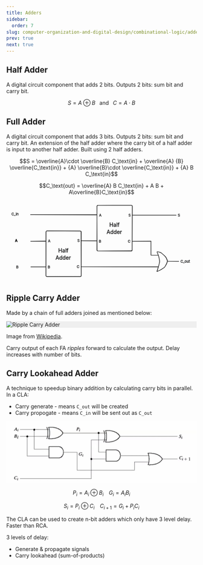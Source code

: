 ```yaml
---
title: Adders
sidebar:
  order: 7
slug: computer-organization-and-digital-design/combinational-logic/adders
prev: true
next: true
---
```


## Half Adder

A digital circuit component that adds 2 bits. Outputs 2 bits: sum bit and carry
bit.

```math
S = A \oplus B
\;\;
\text{ and }
\;\;
C = A \cdot B
```

## Full Adder

A digital circuit component that adds 3 bits. Outputs 2 bits: sum bit and carry
bit. An extension of the half adder where the carry bit of a half adder is input
to another half adder. Built using 2 half adders.

```math
S =
\overline{A}\cdot \overline{B} C_\text{in} +
\overline{A} {B} \overline{C_\text{in}} +
{A} \overline{B}\cdot \overline{C_\text{in}} +
{A} B C_\text{in}
```

```math
C_\text{out} = \overline{A} B C_\text{in} + A B + A\overline{B}C_\text{in}
```

<svg direction="ltr" width="1285.1000061035156" height="544" viewBox="266.1000061035156 159 1285.1000061035156 544"
	stroke-linecap="round" stroke-linejoin="round" stroke="currentColor">
<g transform="matrix(1, 0, 0, 1, 533, 364)" opacity="1"> <path
			d="M7,-0.0109 L230.5423,-0.3605 Q237.5423,-0.3714 237.5657,6.6286 L238.5436,299.302 Q238.567,306.302 231.567,306.318 L7.5364,306.8297 Q0.5364,306.8457 0.5503,299.8457 L1.1324,6.0784 Q1.1462,-0.9216 8.1462,-0.888 L232.0431,0.1847 Q239.0431,0.2182 239.0444,7.2182 L239.099,299.9758 Q239.1003,306.9758 232.1004,306.9469 L7.1228,306.0179 Q0.1229,305.989 0.1293,298.989 L0.3977,7.1995 Q0.4041,0.1995 7,-0.0109 "
			stroke-width="3.5" fill="none" /> </g>
<g transform="matrix(1, 0, 0, 1, 878, 191)" opacity="1"> <path
			d="M7,0.0038 L232.1278,0.1271 Q239.1278,0.131 239.0954,7.1309 L237.7372,301.083 Q237.7048,308.0829 230.7048,308.0626 L6.5647,307.4109 Q-0.4353,307.3906 -0.4189,300.3906 L0.2666,7.2044 Q0.283,0.2044 7.283,0.1839 L231.4508,-0.4743 Q238.4507,-0.4949 238.424,6.505 L237.3059,299.4979 Q237.2792,306.4978 230.2793,306.5267 L7.9454,307.4429 Q0.9454,307.4718 0.9158,300.4718 L-0.3239,7.7461 Q-0.3535,0.7461 7,0.0038 "
			stroke-width="3.5" fill="none" /> </g>
<g transform="matrix(1, 0, 0, 1, 594, 471.7)" opacity="1"><text font-size="36" font-style="normal"
			font-weight="normal" dominant-baseline="mathematical" alignment-baseline="mathematical"
			stroke="rgb(249, 250, 251)" stroke-width="2" fill="rgb(249, 250, 251)">
<tspan alignment-baseline="mathematical" x="22.649993896484375" y="18.00000762939453" unicode-bidi="plaintext">
Half</tspan>
<tspan alignment-baseline="mathematical" x="100.33332824707031" y="18.00000762939453" unicode-bidi="plaintext"> 
</tspan> <tspan alignment-baseline="mathematical" x="0" y="66.5999984741211">
</tspan>
<tspan alignment-baseline="mathematical" x="3.98333740234375" y="66.5999984741211" unicode-bidi="plaintext">Adder
</tspan>
</text><text font-size="36" font-style="normal" font-weight="normal" dominant-baseline="mathematical"
			alignment-baseline="mathematical" fill="currentColor">
<tspan alignment-baseline="mathematical" x="22.649993896484375" y="18.00000762939453" unicode-bidi="plaintext">
Half</tspan>
<tspan alignment-baseline="mathematical" x="100.33332824707031" y="18.00000762939453" unicode-bidi="plaintext"> 
</tspan> <tspan alignment-baseline="mathematical" x="0" y="66.5999984741211">
</tspan>
<tspan alignment-baseline="mathematical" x="3.98333740234375" y="66.5999984741211" unicode-bidi="plaintext">Adder
</tspan> </text></g>
<g transform="matrix(1, 0, 0, 1, 939, 298.7)" opacity="1"><text font-size="36" font-style="normal"
			font-weight="normal" dominant-baseline="mathematical" alignment-baseline="mathematical"
			stroke="rgb(249, 250, 251)" stroke-width="2" fill="rgb(249, 250, 251)">
<tspan alignment-baseline="mathematical" x="22.649993896484375" y="18.00000762939453" unicode-bidi="plaintext">
Half</tspan>
<tspan alignment-baseline="mathematical" x="100.33332824707031" y="18.00000762939453" unicode-bidi="plaintext"> 
</tspan> <tspan alignment-baseline="mathematical" x="0" y="66.5999984741211">
</tspan>
<tspan alignment-baseline="mathematical" x="3.98333740234375" y="66.5999984741211" unicode-bidi="plaintext">Adder
</tspan>
</text><text font-size="36" font-style="normal" font-weight="normal" dominant-baseline="mathematical"
			alignment-baseline="mathematical" fill="currentColor">
<tspan alignment-baseline="mathematical" x="22.649993896484375" y="18.00000762939453" unicode-bidi="plaintext">
Half</tspan>
<tspan alignment-baseline="mathematical" x="100.33332824707031" y="18.00000762939453" unicode-bidi="plaintext"> 
</tspan> <tspan alignment-baseline="mathematical" x="0" y="66.5999984741211">
</tspan>
<tspan alignment-baseline="mathematical" x="3.98333740234375" y="66.5999984741211" unicode-bidi="plaintext">Adder
</tspan> </text></g>
<g transform="matrix(1, 0, 0, 1, 541.05, 413.7)" opacity="1"><text font-size="24" font-style="normal"
			font-weight="normal" dominant-baseline="mathematical" alignment-baseline="mathematical"
			stroke="rgb(249, 250, 251)" stroke-width="2" fill="rgb(249, 250, 251)">
<tspan alignment-baseline="mathematical" x="5.9333343505859375" y="12.699996948242188" unicode-bidi="plaintext">A
</tspan>
</text><text font-size="24" font-style="normal" font-weight="normal" dominant-baseline="mathematical"
			alignment-baseline="mathematical" fill="currentColor">
<tspan alignment-baseline="mathematical" x="5.9333343505859375" y="12.699996948242188" unicode-bidi="plaintext">A
</tspan> </text></g>
<g transform="matrix(1, 0, 0, 1, 298.1, 233.7)" opacity="1"><text font-size="24" font-style="normal"
			font-weight="normal" dominant-baseline="mathematical" alignment-baseline="mathematical"
			stroke="rgb(249, 250, 251)" stroke-width="2" fill="rgb(249, 250, 251)">
<tspan alignment-baseline="mathematical" x="2.51666259765625" y="12.699996948242188" unicode-bidi="plaintext">C_in
</tspan>
</text><text font-size="24" font-style="normal" font-weight="normal" dominant-baseline="mathematical"
			alignment-baseline="mathematical" fill="currentColor">
<tspan alignment-baseline="mathematical" x="2.51666259765625" y="12.699996948242188" unicode-bidi="plaintext">C_in
</tspan> </text></g>
<g transform="matrix(1, 0, 0, 1, 1438.15, 551.7)" opacity="1"><text font-size="24" font-style="normal"
			font-weight="normal" dominant-baseline="mathematical" alignment-baseline="mathematical"
			stroke="rgb(249, 250, 251)" stroke-width="2" fill="rgb(249, 250, 251)">
<tspan alignment-baseline="mathematical" x="4.25" y="12.699996948242188" unicode-bidi="plaintext">C_out</tspan>
</text>
<text font-size="24" font-style="normal" font-weight="normal" dominant-baseline="mathematical"
			alignment-baseline="mathematical" fill="currentColor">
<tspan alignment-baseline="mathematical" x="4.25" y="12.699996948242188" unicode-bidi="plaintext">C_out</tspan>
</text> </g> <g transform="matrix(1, 0, 0, 1, 1404.2, 239.7)" opacity="1">
<text font-size="24" font-style="normal" font-weight="normal" dominant-baseline="mathematical"
			alignment-baseline="mathematical" stroke="rgb(249, 250, 251)" stroke-width="2" fill="rgb(249, 250, 251)">
<tspan alignment-baseline="mathematical" x="19.75" y="12.699996948242188" unicode-bidi="plaintext">S</tspan>
</text><text font-size="24" font-style="normal" font-weight="normal" dominant-baseline="mathematical"
			alignment-baseline="mathematical" fill="currentColor">
<tspan alignment-baseline="mathematical" x="19.75" y="12.699996948242188" unicode-bidi="plaintext">S</tspan>
</text> </g> <g transform="matrix(1, 0, 0, 1, 304.15, 412.7)" opacity="1">
<text font-size="24" font-style="normal" font-weight="normal" dominant-baseline="mathematical"
			alignment-baseline="mathematical" stroke="currentColor" stroke-width="2" fill="rgb(249, 250, 251)">
<tspan alignment-baseline="mathematical" x="20.433334350585938" y="12.699996948242188" unicode-bidi="plaintext">A
</tspan>
</text><text font-size="24" font-style="normal" font-weight="normal" dominant-baseline="mathematical"
			alignment-baseline="mathematical" fill="currentColor">
<tspan alignment-baseline="mathematical" x="20.433334350585938" y="12.699996948242188" unicode-bidi="plaintext">A
</tspan> </text> </g>
<g transform="matrix(1, 0, 0, 1, 310.2, 589.7)" opacity="1"><text font-size="24" font-style="normal"
			font-weight="normal" dominant-baseline="mathematical" alignment-baseline="mathematical"
			stroke="rgb(249, 250, 251)" stroke-width="2" fill="rgb(249, 250, 251)">
<tspan alignment-baseline="mathematical" x="22.066665649414062" y="12.699996948242188" unicode-bidi="plaintext">B
</tspan>
</text><text font-size="24" font-style="normal" font-weight="normal" dominant-baseline="mathematical"
			alignment-baseline="mathematical" fill="currentColor">
<tspan alignment-baseline="mathematical" x="22.066665649414062" y="12.699996948242188" unicode-bidi="plaintext">B
</tspan> </text></g>
<g transform="matrix(1, 0, 0, 1, 886.05, 240.7)" opacity="1"><text font-size="24" font-style="normal"
			font-weight="normal" dominant-baseline="mathematical" alignment-baseline="mathematical"
			stroke="rgb(249, 250, 251)" stroke-width="2" fill="rgb(249, 250, 251)">
<tspan alignment-baseline="mathematical" x="5.9333343505859375" y="12.699996948242188" unicode-bidi="plaintext">A
</tspan>
</text><text font-size="24" font-style="normal" font-weight="normal" dominant-baseline="mathematical"
			alignment-baseline="mathematical" fill="currentColor">
<tspan alignment-baseline="mathematical" x="5.9333343505859375" y="12.699996948242188" unicode-bidi="plaintext">A
</tspan> </text></g>
<g transform="matrix(1, 0, 0, 1, 737.05, 412.7)" opacity="1"><text font-size="24" font-style="normal"
			font-weight="normal" dominant-baseline="mathematical" alignment-baseline="mathematical"
			stroke="rgb(249, 250, 251)" stroke-width="2" fill="rgb(249, 250, 251)">
<tspan alignment-baseline="mathematical" x="8.25" y="12.699996948242188" unicode-bidi="plaintext">S</tspan>
</text><text font-size="24" font-style="normal" font-weight="normal" dominant-baseline="mathematical"
			alignment-baseline="mathematical" fill="currentColor">
<tspan alignment-baseline="mathematical" x="8.25" y="12.699996948242188" unicode-bidi="plaintext">S</tspan>
</text></g>
<g transform="matrix(1, 0, 0, 1, 1082.05, 239.7)" opacity="1"><text font-size="24" font-style="normal"
			font-weight="normal" dominant-baseline="mathematical" alignment-baseline="mathematical"
			stroke="rgb(249, 250, 251)" stroke-width="2" fill="rgb(249, 250, 251)">
<tspan alignment-baseline="mathematical" x="8.25" y="12.699996948242188" unicode-bidi="plaintext">S</tspan>
</text><text font-size="24" font-style="normal" font-weight="normal" dominant-baseline="mathematical"
			alignment-baseline="mathematical" fill="currentColor">
<tspan alignment-baseline="mathematical" x="8.25" y="12.699996948242188" unicode-bidi="plaintext">S</tspan>
</text></g>
<g transform="matrix(1, 0, 0, 1, 538.1, 589.7)" opacity="1"><text font-size="24" font-style="normal"
			font-weight="normal" dominant-baseline="mathematical" alignment-baseline="mathematical"
			stroke="rgb(249, 250, 251)" stroke-width="2" fill="rgb(249, 250, 251)">
<tspan alignment-baseline="mathematical" x="7.5666656494140625" y="12.699996948242188" unicode-bidi="plaintext">B
</tspan>
</text><text font-size="24" font-style="normal" font-weight="normal" dominant-baseline="mathematical"
			alignment-baseline="mathematical" fill="currentColor">
<tspan alignment-baseline="mathematical" x="7.5666656494140625" y="12.699996948242188" unicode-bidi="plaintext">B
</tspan> </text></g>
<g transform="matrix(1, 0, 0, 1, 883.1, 416.7)" opacity="1"><text font-size="24" font-style="normal"
			font-weight="normal" dominant-baseline="mathematical" alignment-baseline="mathematical"
			stroke="rgb(249, 250, 251)" stroke-width="2" fill="rgb(249, 250, 251)">
<tspan alignment-baseline="mathematical" x="7.5666656494140625" y="12.699996948242188" unicode-bidi="plaintext">B
</tspan>
</text><text font-size="24" font-style="normal" font-weight="normal" dominant-baseline="mathematical"
			alignment-baseline="mathematical" fill="currentColor">
<tspan alignment-baseline="mathematical" x="7.5666656494140625" y="12.699996948242188" unicode-bidi="plaintext">B
</tspan> </text></g>
<g transform="matrix(1, 0, 0, 1, 734.1, 588.7)" opacity="1"><text font-size="24" font-style="normal"
			font-weight="normal" dominant-baseline="mathematical" alignment-baseline="mathematical"
			stroke="rgb(249, 250, 251)" stroke-width="2" fill="rgb(249, 250, 251)">
<tspan alignment-baseline="mathematical" x="7.633331298828125" y="12.699996948242188" unicode-bidi="plaintext">C
</tspan>
</text><text font-size="24" font-style="normal" font-weight="normal" dominant-baseline="mathematical"
			alignment-baseline="mathematical" fill="currentColor">
<tspan alignment-baseline="mathematical" x="7.633331298828125" y="12.699996948242188" unicode-bidi="plaintext">C
</tspan> </text></g>
<g transform="matrix(1, 0, 0, 1, 1079.1, 415.7)" opacity="1"><text font-size="24" font-style="normal"
			font-weight="normal" dominant-baseline="mathematical" alignment-baseline="mathematical"
			stroke="rgb(249, 250, 251)" stroke-width="2" fill="rgb(249, 250, 251)">
<tspan alignment-baseline="mathematical" x="7.633331298828125" y="12.699996948242188" unicode-bidi="plaintext">C
</tspan> </text>
<text font-size="24" font-style="normal" font-weight="normal" dominant-baseline="mathematical"
			alignment-baseline="mathematical" fill="currentColor">
<tspan alignment-baseline="mathematical" x="7.633331298828125" y="12.699996948242188" unicode-bidi="plaintext">C
</tspan> </text> </g>
<g transform="matrix(1, 0, 0, 1, 726.7155, 430)" opacity="1">
<path d="M 43.2691,0 L50.2691,0 L 147.8507,0 M 43.2691,0 L50.269,0.0482 L 148.3313,0.7237 " stroke="currentColor"
			stroke-width="3.5" fill="none" transform="scale(1)" />
</g> <g transform="matrix(1, 0, 0, 1, 424.8485, 433)" opacity="1">
<path d="M 5.3767,0 L12.3767,0 L 105.8702,0 M 5.3767,0 L12.3763,-0.0771 L 106.9677,-1.1185 " stroke="currentColor"
			stroke-width="3.5" fill="none" transform="scale(1)" />
</g> <g transform="matrix(1, 0, 0, 1, 426.0659, 606)" opacity="1">
<path d="M 5.3767,0 L12.3767,0 L 104.8702,0 M 5.3767,0 L12.3767,0.0018 L 104.4306,0.0257 " stroke="currentColor"
			stroke-width="3.5" fill="none" transform="scale(1)" />
</g> <g transform="matrix(1, 0, 0, 1, 424.3537, 254)" opacity="1">
<path d="M 4.7218,0 L11.7218,0 L 451.7103,0 M 4.7218,0 L11.7218,0.0176 L 450.9156,1.1243 " stroke="currentColor"
			stroke-width="3.5" fill="none" transform="scale(1)" />
</g> <g transform="matrix(1, 0, 0, 1, 704.0641, 605)" opacity="1">
<path d="M 67,0 L74,0 L 586.0022,0 M 67,0 L74,0.0153 L 586.6993,1.1376 " stroke="currentColor" stroke-width="3.5"
			fill="none" transform="scale(1)" />
</g> <g transform="matrix(1, 0, 0, 1, 1111.0641, 433)" opacity="1">
<path d="M 6,0 L13,0 L 130.6813,0 M 6,0 L12.9999,-0.0364 L 131.8435,-0.6547 " stroke="currentColor"
			stroke-width="3.5" fill="none" transform="scale(1)" />
</g> <g transform="matrix(1, 0, 0, 1, 1237.7454, 527)" opacity="1">
<path d="M 6,0 L13,0 L 54.7224,0 M 6,0 L12.9999,0.035 L 55.1044,0.2459 " stroke="currentColor" stroke-width="3.5"
			fill="none" transform="scale(1)" />
</g> <g transform="matrix(1, 0, 0, 1, 1115.5625, 257)" opacity="1">
<path d="M 0,0 L7,0 L 297.0298,0 M 0,0 L7,0.0143 L 297.3659,0.6058 " stroke="currentColor" stroke-width="3.5"
			fill="none" transform="scale(1)" />
</g> <g transform="matrix(1, 0, 0, 1, 1353.5856, 568)" opacity="1">
<path d="M 0,0 L7,0 L 77.0231,0 M 0,0 L6.9999,0.0417 L 75.9763,0.453 " stroke="currentColor" stroke-width="3.5"
			fill="none" transform="scale(1)" />
</g> <g transform="matrix(1, 0, 0, 1, 1242.5856, 433)" opacity="1">
<path d="M 0,0 L0,7 L 0,92.2677 M 0,0 L0.023,7 L 0.307,93.4172 " stroke="currentColor" stroke-width="3.5"
			fill="none" transform="scale(1)" />
</g> <g transform="matrix(1, 0, 0, 1, 1283.5625, 475)" opacity="1"> <path
			d="M 0,29.9962 L2.5788,36.5038 L 8.9212,52.509 Q 11.5,59.0166 12.7774,65.8991 L 16.7226,87.1547 Q 18,94.0371 16.493,100.873 L 12.007,121.2218 Q 10.5,128.0576 8.3189,134.7091 L 0,160.0781 M 0,29.9962 L2.634,36.4817 L 8.9292,51.9818 Q 11.5633,58.4673 12.893,65.3399 L 17.2313,87.7628 Q 18.561,94.6353 16.8151,101.4141 L 11.7973,120.8973 Q 10.0515,127.6761 7.8499,134.3209 L -0.663,160.0147 "
			stroke="currentColor" stroke-width="3.5" fill="none" transform="scale(1)" /> </g>
<g transform="matrix(1, 0, 0, 1, 1311.5625, 475)" opacity="1"> <path
			d="M -26,27.9962 L-20.4375,29.2487 L -9.3125,31.7538 Q -3.75,33.0064 0.3125,36.259 L 8.4375,42.7641 Q 12.5,46.0166 17.4375,50.6442 L 27.3125,59.8993 Q 32.25,64.5269 35.0865,70.9265 L 41.1635,84.6376 Q 44,91.0371 41.8125,96.6647 L 37.4375,107.9198 Q 35.25,113.5474 32.0625,118.6749 L 25.6875,128.9301 Q 22.5,134.0576 16.603,137.8293 L 4.147,145.7962 Q -1.75,149.5679 -8.0691,152.5794 L -28,162.0781 M -26,27.9962 L-20.4063,29.3335 L -9.2189,32.0082 Q -3.6252,33.3456 0.6356,36.6955 L 9.1572,43.3955 Q 13.418,46.7455 18.0049,51.3425 L 27.1789,60.5363 Q 31.7658,65.1333 34.469,71.5903 L 40.2991,85.5161 Q 43.0023,91.9731 40.8725,97.1691 L 36.6128,107.561 Q 34.483,112.757 31.7314,117.8128 L 26.2283,127.9244 Q 23.4768,132.9802 17.6225,136.8179 L 3.881,145.8258 Q -1.9733,149.6634 -8.2918,152.6762 L -27.5172,161.8431 "
			stroke="currentColor" stroke-width="3.5" fill="none" transform="scale(1)" /> </g>
</svg>

## Ripple Carry Adder

Made by a chain of full adders joined as mentioned below:

<figure style="max-width: 700px; margin: 10px auto;">
<div style="background-color: #efefef">

![Ripple Carry Adder](https://upload.wikimedia.org/wikipedia/commons/thumb/5/5d/4-bit_ripple_carry_adder.svg/1920px-4-bit_ripple_carry_adder.svg.png)

</div>
<figcaption>

Image from
[Wikipedia](<https://en.wikipedia.org/wiki/Adder_(electronics)#Ripple-carry_adder>).

</figcaption>
</figure>

Carry output of each FA _ripples_ forward to calculate the output. Delay
increases with number of bits.

## Carry Lookahead Adder

A technique to speedup binary addition by calculating carry bits in parallel. In
a CLA:

- Carry generate - means `C_out` will be created
- Carry propogate - means `C_in` will be sent out as `C_out`

![Carry Lookahead Adder](../../../../images/codd/carry-lookahead-adder.jpg)

```math
P_i = A_i \oplus B_i
\;\;\;\;
G_i = A_i B_i
```

```math
S_i = P_i \oplus C_i
\;\;\;\;
C_{i+1} = G_i + P_i C_i
```

The CLA can be used to create n-bit adders which only have 3 level delay. Faster than RCA.

3 levels of delay:
  - Generate & propagate signals
  - Carry lookahead (sum-of-products)
